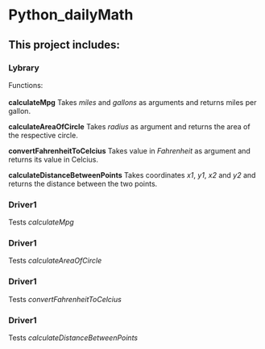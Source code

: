 # Python_dailyMath
## This project includes:
### Lybrary
Functions:</br></br>
**calculateMpg**
Takes *miles* and *gallons* as arguments and returns miles per gallon.

**calculateAreaOfCircle**
Takes *radius* as argument and returns the area of the respective circle.

**convertFahrenheitToCelcius**
Takes value in *Fahrenheit* as argument and returns its value in Celcius.

**calculateDistanceBetweenPoints**
Takes coordinates *x1*, *y1*, *x2* and *y2* and returns the distance between the two points.

### Driver1
Tests *calculateMpg*

### Driver1
Tests *calculateAreaOfCircle*

### Driver1
Tests *convertFahrenheitToCelcius*

### Driver1
Tests *calculateDistanceBetweenPoints*


